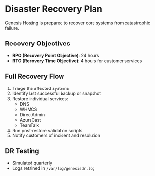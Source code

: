 # Disaster Recovery Plan

Genesis Hosting is prepared to recover core systems from catastrophic failure.

## Recovery Objectives

- **RPO (Recovery Point Objective)**: 24 hours
- **RTO (Recovery Time Objective)**: 4 hours for customer services

## Full Recovery Flow

1. Triage the affected systems
2. Identify last successful backup or snapshot
3. Restore individual services:
   - DNS
   - WHMCS
   - DirectAdmin
   - AzuraCast
   - TeamTalk
4. Run post-restore validation scripts
5. Notify customers of incident and resolution

## DR Testing

- Simulated quarterly
- Logs retained in `/var/log/genesisdr.log`
